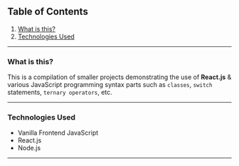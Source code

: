 ## Table of Contents

1. [What is this?](#id-section1)
2. [Technologies Used](#id-section2)

<hr>

<div  id='id-section1'/>

### What is this?

This is a compilation of smaller projects demonstrating the use of **React.js** & various JavaScript programming syntax parts such as `classes`, `switch` statements, `ternary operators`, etc.

<hr>

<div id='id-section2' />

### Technologies Used

* Vanilla Frontend JavaScript
* React.js
* Node.js

<hr>